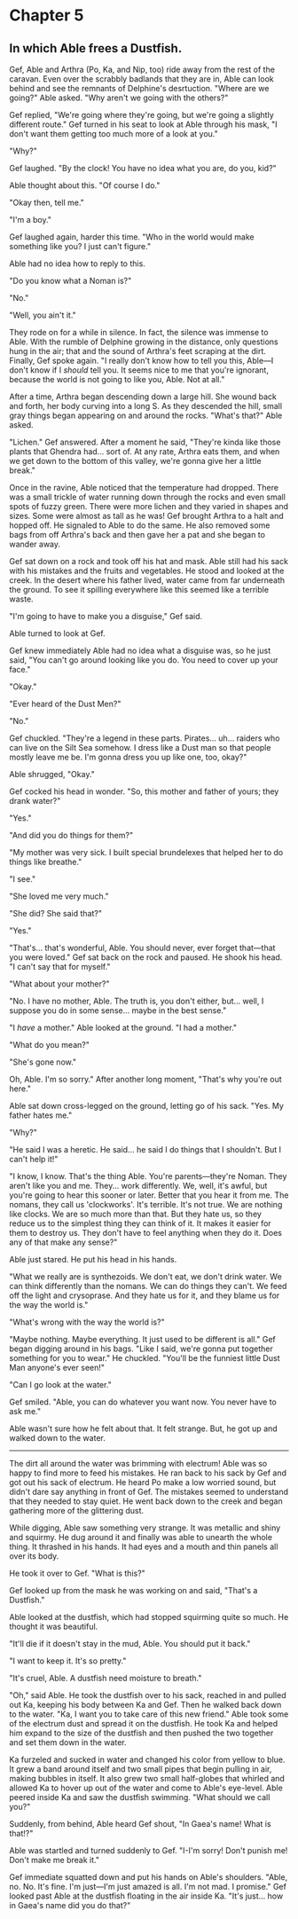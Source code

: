 # Chapter 5

## In which Able frees a Dustfish.

Gef, Able and Arthra (Po, Ka, and Nip, too) ride away from the rest of the caravan. Even over the scrabbly badlands that they are in, Able can look behind and see the remnants of Delphine's desrtuction. "Where are we going?" Able asked. "Why aren't we going with the others?"

Gef replied, "We're going where they're going, but we're going a slightly different route." Gef turned in his seat to look at Able through his mask, "I don't want them getting too much more of a look at you."

"Why?"

Gef laughed. "By the clock! You have no idea what you are, do you, kid?"

Able thought about this. "Of course I do."

"Okay then, tell me."

"I'm a boy."

Gef laughed again, harder this time. "Who in the world would make something like you? I just can't figure."

Able had no idea how to reply to this.

"Do you know what a Noman is?"

"No."

"Well, you ain't it."

They rode on for a while in silence. In fact, the silence was immense to Able. With the rumble of Delphine growing in the distance, only questions hung in the air; that and the sound of Arthra's feet scraping at the dirt. Finally, Gef spoke again. "I really don't know how to tell you this, Able—I don't know if I *should* tell you. It seems nice to me that you're ignorant, because the world is not going to like you, Able. Not at all."

After a time, Arthra began descending down a large hill. She wound back and forth, her body curving into a long S. As they descended the hill, small gray things began appearing on and around the rocks. "What's that?" Able asked.

"Lichen." Gef answered. After a moment he said, "They're kinda like those plants that Ghendra had... sort of. At any rate, Arthra eats them, and when we get down to the bottom of this valley, we're gonna give her a little break."

Once in the ravine, Able noticed that the temperature had dropped. There was a small trickle of water running down through the rocks and even small spots of fuzzy green. There were more lichen and they varied in shapes and sizes. Some were almost as tall as he was! Gef brought Arthra to a halt and hopped off. He signaled to Able to do the same. He also removed some bags from off Arthra's back and then gave her a pat and she began to wander away.

Gef sat down on a rock and took off his hat and mask. Able still had his sack with his mistakes and the fruits and vegetables. He stood and looked at the creek. In the desert where his father lived, water came from far underneath the ground. To see it spilling everywhere like this seemed like a terrible waste.

"I'm going to have to make you a disguise," Gef said.

Able turned to look at Gef.

Gef knew immediately Able had no idea what a disguise was, so he just said, "You can't go around looking like you do. You need to cover up your face."

"Okay."

"Ever heard of the Dust Men?"

"No."

Gef chuckled. "They're a legend in these parts. Pirates... uh... raiders who can live on the Silt Sea somehow. I dress like a Dust man so that people mostly leave me be. I'm gonna dress you up like one, too, okay?"

Able shrugged, "Okay."

Gef cocked his head in wonder. "So, this mother and father of yours; they drank water?"

"Yes."

"And did you do things for them?"

"My mother was very sick. I built special brundelexes that helped her to do things like breathe."

"I see."

"She loved me very much."

"She did? She said that?"

"Yes."

"That's... that's wonderful, Able. You should never, ever forget that—that you were loved." Gef sat back on the rock and paused. He shook his head. "I can't say that for myself."

"What about your mother?"

"No. I have no mother, Able. The truth is, you don't either, but... well, I suppose you do in some sense... maybe in the best sense."

"I *have* a mother." Able looked at the ground. "I had a mother."

"What do you mean?"

"She's gone now."

Oh, Able. I'm so sorry." After another long moment, "That's why you're out here."

Able sat down cross-legged on the ground, letting go of his sack. "Yes. My father hates me."

"Why?"

"He said I was a heretic. He said... he said I do things that I shouldn't. But I can't help it!"

"I know, I know. That's the thing Able. You're parents—they're Noman. They aren't like you and me. They... work differently. We, well, it's awful, but you're going to hear this sooner or later. Better that you hear it from me. The nomans, they call us 'clockworks'. It's terrible. It's not true. We are nothing like clocks. We are so much more than that. But they hate us, so they reduce us to the simplest thing they can think of it. It makes it easier for them to destroy us. They don't have to feel anything when they do it. Does any of that make any sense?"

Able just stared. He put his head in his hands.

"What we really are is synthezoids. We don't eat, we don't drink water. We can think differently than the nomans. We can do things they can't. We feed off the light and crysoprase. And they hate us for it, and they blame us for the way the world is."

"What's wrong with the way the world is?"

"Maybe nothing. Maybe everything. It just used to be different is all." Gef began digging around in his bags. "Like I said, we're gonna put together something for you to wear." He chuckled. "You'll be the funniest little Dust Man anyone's ever seen!"

"Can I go look at the water."

Gef smiled. "Able, you can do whatever you want now. You never have to ask me."

Able wasn't sure how he felt about that. It felt strange. But, he got up and walked down to the water.

* * *

The dirt all around the water was brimming with electrum! Able was so happy to find more to feed his mistakes. He ran back to his sack by Gef and got out his sack of electrum. He heard Po make a low worried sound, but didn't dare say anything in front of Gef. The mistakes seemed to understand that they needed to stay quiet. He went back down to the creek and began gathering more of the glittering dust.

While digging, Able saw something very strange. It was metallic and shiny and squirmy. He dug around it and finally was able to unearth the whole thing. It thrashed in his hands. It had eyes and a mouth and thin panels all over its body.

He took it over to Gef. "What is this?"

Gef looked up from the mask he was working on and said, "That's a Dustfish."

Able looked at the dustfish, which had stopped squirming quite so much. He thought it was beautiful.

"It'll die if it doesn't stay in the mud, Able. You should put it back."

"I want to keep it. It's so pretty."

"It's cruel, Able. A dustfish need moisture to breath."

"Oh," said Able. He took the dustfish over to his sack, reached in and pulled out Ka, keeping his body between Ka and Gef. Then he walked back down to the water. "Ka, I want you to take care of this new friend." Able took some of the electrum dust and spread it on the dustfish. He took Ka and helped him expand to the size of the dustfish and then pushed the two together and set them down in the water.

Ka furzeled and sucked in water and changed his color from yellow to blue. It grew a band around itself and two small pipes that begin pulling in air, making bubbles in itself. It also grew two small half-globes that whirled and allowed Ka to hover up out of the water and come to Able's eye-level. Able peered inside Ka and saw the dustfish swimming. "What should we call you?"

Suddenly, from behind, Able heard Gef shout, "In Gaea's name! What is that!?"

Able was startled and turned suddenly to Gef. "I-I'm sorry! Don't punish me! Don't make me break it."

Gef immediate squatted down and put his hands on Able's shoulders. "Able, no. No. It's fine. I'm just—I'm just amazed is all. I'm not mad. I promise." Gef looked past Able at the dustfish floating in the air inside Ka. "It's just... how in Gaea's name did you do that?"